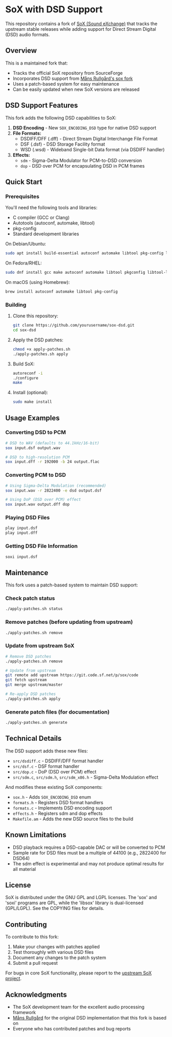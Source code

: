 # SoX with DSD Support

This repository contains a fork of [SoX (Sound eXchange)](http://sox.sourceforge.net/) that tracks the upstream stable releases while adding support for Direct Stream Digital (DSD) audio formats.

## Overview

This is a maintained fork that:
- Tracks the official SoX repository from SourceForge
- Incorporates DSD support from [Måns Rullgård's sox fork](https://github.com/mansr/sox)
- Uses a patch-based system for easy maintenance
- Can be easily updated when new SoX versions are released

## DSD Support Features

This fork adds the following DSD capabilities to SoX:

1. **DSD Encoding** - New `SOX_ENCODING_DSD` type for native DSD support
2. **File Formats:**
   - DSDIFF/DFF (.dff) - Direct Stream Digital Interchange File Format
   - DSF (.dsf) - DSD Storage Facility format  
   - WSD (.wsd) - Wideband Single-bit Data format (via DSDIFF handler)
3. **Effects:**
   - `sdm` - Sigma-Delta Modulator for PCM-to-DSD conversion
   - `dop` - DSD over PCM for encapsulating DSD in PCM frames

## Quick Start

### Prerequisites

You'll need the following tools and libraries:

- C compiler (GCC or Clang)
- Autotools (autoconf, automake, libtool)
- pkg-config
- Standard development libraries

On Debian/Ubuntu:
```bash
sudo apt install build-essential autoconf automake libtool pkg-config libltdl-dev
```

On Fedora/RHEL:
```bash
sudo dnf install gcc make autoconf automake libtool pkgconfig libtool-ltdl-devel
```

On macOS (using Homebrew):
```bash
brew install autoconf automake libtool pkg-config
```

### Building

1. Clone this repository:
   ```bash
   git clone https://github.com/yourusername/sox-dsd.git
   cd sox-dsd
   ```

2. Apply the DSD patches:
   ```bash
   chmod +x apply-patches.sh
   ./apply-patches.sh apply
   ```

3. Build SoX:
   ```bash
   autoreconf -i
   ./configure
   make
   ```

4. Install (optional):
   ```bash
   sudo make install
   ```

## Usage Examples

### Converting DSD to PCM
```bash
# DSD to WAV (defaults to 44.1kHz/16-bit)
sox input.dsf output.wav

# DSD to high-resolution PCM
sox input.dff -r 192000 -b 24 output.flac
```

### Converting PCM to DSD
```bash
# Using Sigma-Delta Modulation (recommended)
sox input.wav -r 2822400 -e dsd output.dsf

# Using DoP (DSD over PCM) effect
sox input.wav output.dff dop
```

### Playing DSD Files
```bash
play input.dsf
play input.dff
```

### Getting DSD File Information
```bash
soxi input.dsf
```

## Maintenance

This fork uses a patch-based system to maintain DSD support:

### Check patch status
```bash
./apply-patches.sh status
```

### Remove patches (before updating from upstream)
```bash
./apply-patches.sh remove
```

### Update from upstream SoX
```bash
# Remove DSD patches
./apply-patches.sh remove

# Update from upstream
git remote add upstream https://git.code.sf.net/p/sox/code
git fetch upstream
git merge upstream/master

# Re-apply DSD patches
./apply-patches.sh apply
```

### Generate patch files (for documentation)
```bash
./apply-patches.sh generate
```

## Technical Details

The DSD support adds these new files:
- `src/dsdiff.c` - DSDIFF/DFF format handler
- `src/dsf.c` - DSF format handler
- `src/dop.c` - DoP (DSD over PCM) effect
- `src/sdm.c`, `src/sdm.h`, `src/sdm_x86.h` - Sigma-Delta Modulation effect

And modifies these existing SoX components:
- `sox.h` - Adds `SOX_ENCODING_DSD` enum
- `formats.h` - Registers DSD format handlers
- `formats.c` - Implements DSD encoding support
- `effects.h` - Registers sdm and dop effects
- `Makefile.am` - Adds the new DSD source files to the build

## Known Limitations

- DSD playback requires a DSD-capable DAC or will be converted to PCM
- Sample rate for DSD files must be a multiple of 44100 (e.g., 2822400 for DSD64)
- The sdm effect is experimental and may not produce optimal results for all material

## License

SoX is distributed under the GNU GPL and LGPL licenses. The 'sox' and 'soxi' programs are GPL, while the 'libsox' library is dual-licensed (GPL/LGPL). See the COPYING files for details.

## Contributing

To contribute to this fork:
1. Make your changes with patches applied
2. Test thoroughly with various DSD files
3. Document any changes to the patch system
4. Submit a pull request

For bugs in core SoX functionality, please report to the [upstream SoX project](https://sourceforge.net/projects/sox/).

## Acknowledgments

- The SoX development team for the excellent audio processing framework
- [Måns Rullgård](https://github.com/mansr/sox) for the original DSD implementation that this fork is based on
- Everyone who has contributed patches and bug reports
